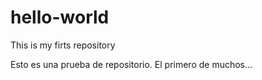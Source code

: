 # hello-world
This is my firts repository

Esto es una prueba de repositorio.
El primero de muchos...

